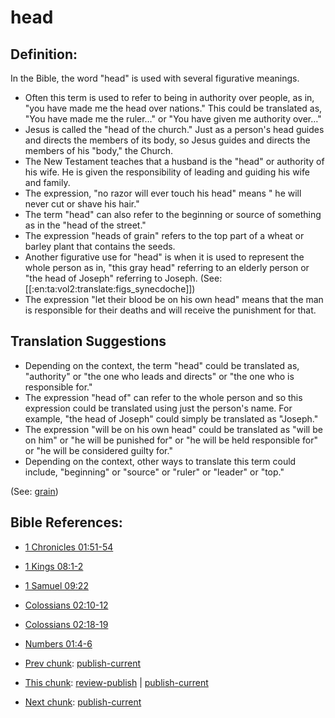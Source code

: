 # head #

## Definition: ##

In the Bible, the word "head" is used with several figurative meanings.

* Often this term is used to refer to being in authority over people, as in, "you have made me the head over nations." This could be translated as, "You have made me the ruler…" or "You have given me authority over…"
* Jesus is called the "head of the church." Just as a person's head guides and directs the members of its body, so Jesus guides and directs the members of his "body," the Church.
* The New Testament teaches that a husband is the "head" or authority of his wife. He is given the responsibility of leading and guiding his wife and family.
* The expression, "no razor will ever touch his head" means " he will never cut or shave his hair."
* The term "head" can also refer to the beginning or source of something as in the "head of the street."
* The expression "heads of grain" refers to the top part of a wheat or barley plant that contains the seeds.
* Another figurative use for "head" is when it is used to represent the whole person as in, "this gray head" referring to an elderly person or "the head of Joseph" referring to Joseph. (See: [[:en:ta:vol2:translate:figs_synecdoche]])
* The expression "let their blood be on his own head" means that the man is responsible for their deaths and will receive the punishment for that.

## Translation Suggestions ##

* Depending on the context, the term "head" could be translated as, "authority" or "the one who leads and directs" or "the one who is responsible for."
* The expression "head of" can refer to the whole person and so this expression could be translated using just the person's name. For example, "the head of Joseph" could simply be translated as "Joseph."
* The expression "will be on his own head" could be translated as "will be on him" or "he will be punished for" or "he will be held responsible for" or "he will be considered guilty for."
* Depending on the context, other ways to translate this term could include, "beginning" or "source" or "ruler" or "leader" or "top."

(See: [grain](../other/grain.md))

## Bible References: ##

* [1 Chronicles 01:51-54](https://door43.org/en/bible/notes/1ch/01/51)
* [1 Kings 08:1-2](https://door43.org/en/bible/notes/1ki/08/01)
* [1 Samuel 09:22](https://door43.org/en/bible/notes/1sa/09/22)
* [Colossians 02:10-12](https://door43.org/en/bible/notes/col/02/10)
* [Colossians 02:18-19](https://door43.org/en/bible/notes/col/02/18)
* [Numbers 01:4-6](https://door43.org/en/bible/notes/num/01/04)

* [Prev chunk](../other/haughty.md): [publish-current](../other/haughty?do=diff&rev2[0]=1422634235&rev2[1]=&difftype=sidebyside.md)
* [This chunk](../other/head.md): [review-publish](../other/head?do=diff&rev2[0]=1427910570&rev2[1]=1427916683&difftype=sidebyside.md) | [publish-current](../other/head?do=diff&rev2[0]=1427916683&rev2[1]=&difftype=sidebyside.md)
* [Next chunk](../other/heal.md): [publish-current](../other/heal?do=diff&rev2[0]=1412189656&rev2[1]=&difftype=sidebyside.md)
